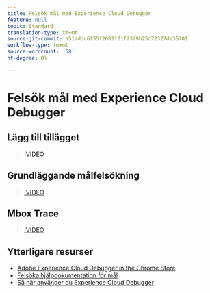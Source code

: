 ```yaml
---
title: Felsök mål med Experience Cloud Debugger
feature: null
topic: Standard
translation-type: tm+mt
source-git-commit: a51addc6155f2681f01f2329b25d72327de36701
workflow-type: tm+mt
source-wordcount: '58'
ht-degree: 0%

---
```



# Felsök mål med Experience Cloud Debugger

## Lägg till tillägget

>[!VIDEO](https://video.tv.adobe.com/v/23114/?quality=12)

## Grundläggande målfelsökning

>[!VIDEO](https://video.tv.adobe.com/v/23115/?quality=12)

## Mbox Trace

>[!VIDEO](https://video.tv.adobe.com/v/23113/?quality=12)

## Ytterligare resurser

+ [Adobe Experience Cloud Debugger in the Chrome Store](https://chrome.google.com/webstore/detail/adobe-experience-cloud-de/ocdmogmohccmeicdhlhhgepeaijenapj?hl=en)
+ [Felsöka hjälpdokumentation för mål](/help/r-troubleshooting-target/troubleshooting-target.md)
+ [Så här använder du Experience Cloud Debugger](https://helpx.adobe.com/marketing-cloud-core/kt/using/experience-cloud-debugger-feature-video-use.html)
